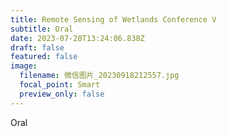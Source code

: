 ```yaml
---
title: Remote Sensing of Wetlands Conference V
subtitle: Oral
date: 2023-07-28T13:24:06.838Z
draft: false
featured: false
image:
  filename: 微信图片_20230918212557.jpg
  focal_point: Smart
  preview_only: false
---
```

Oral